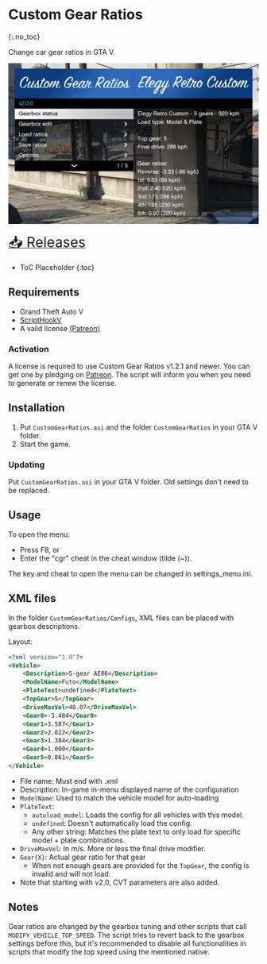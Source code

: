 # Custom Gear Ratios
{:.no_toc}

Change car gear ratios in GTA V.

![Menu](resources/5CGR-Menu-2.0.0.jpg)

[<span style="font-size:2em;">📥 Releases</span>](https://github.com/ikt32/scripts-updates/releases?q=%22Custom+Gear+Ratios%22)

* ToC Placeholder
{:toc}

## Requirements

* Grand Theft Auto V
* [ScriptHookV](http://www.dev-c.com/gtav/scripthookv)
* A valid license [(Patreon)](https://www.patreon.com/ikt)

### Activation

A license is required to use Custom Gear Ratios v1.2.1 and newer.
You can get one by pledging on [Patreon](https://www.patreon.com/ikt).
The script will inform you when you need to generate or renew the license.

## Installation

1. Put `CustomGearRatios.asi` and the folder `CustomGearRatios` in your GTA V folder.
2. Start the game.

### Updating

Put `CustomGearRatios.asi` in your GTA V folder.
Old settings don't need to be replaced.

## Usage

To open the menu:

* Press F8, or
* Enter the "cgr" cheat in the cheat window (tilde (~)).

The key and cheat to open the menu can be changed in settings_menu.ini.

## XML files

In the folder `CustomGearRatios/Configs`, XML files can be placed with gearbox descriptions.

Layout:

```xml
<?xml version="1.0"?>
<Vehicle>
    <Description>5-gear AE86</Description>
    <ModelName>Futo</ModelName>
    <PlateText>undefined</PlateText>
    <TopGear>5</TopGear>
    <DriveMaxVel>48.07</DriveMaxVel>
    <Gear0>-3.484</Gear0>
    <Gear1>3.587</Gear1>
    <Gear2>2.022</Gear2>
    <Gear3>1.384</Gear3>
    <Gear4>1.000</Gear4>
    <Gear5>0.861</Gear5>
</Vehicle>
```

* File name: Must end with .xml
* Description: In-game in-menu displayed name of the configuration
* `ModelName`: Used to match the vehicle model for auto-loading
* `PlateText`:
  * `autoload_model`: Loads the config for all vehicles with this model.
  * `undefined`: Doesn't automatically load the config.
  * Any other string: Matches the plate text to only load for specific model + plate combinations.
* `DriveMaxVel`: In m/s. More or less the final drive modifier.
* `Gear{X}`: Actual gear ratio for that gear
  * When not enough gears are provided for the `TopGear`, the config is invalid and will not load.
* Note that starting with v2.0, CVT parameters are also added.

## Notes

Gear ratios are changed by the gearbox tuning and other scripts that call `MODIFY_VEHICLE_TOP_SPEED`.
The script tries to revert back to the gearbox settings before this,
but it's recommended to disable all functionalities in scripts that modify the top speed using the mentioned native.
